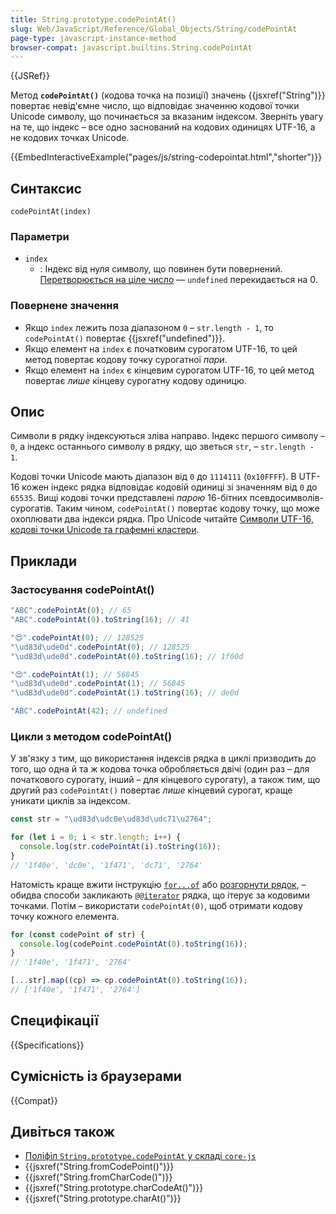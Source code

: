 ```yaml
---
title: String.prototype.codePointAt()
slug: Web/JavaScript/Reference/Global_Objects/String/codePointAt
page-type: javascript-instance-method
browser-compat: javascript.builtins.String.codePointAt
---
```


{{JSRef}}

Метод **`codePointAt()`** (кодова точка на позиції) значень {{jsxref("String")}} повертає невід'ємне число, що відповідає значенню кодової точки Unicode символу, що починається за вказаним індексом. Зверніть увагу на те, що індекс – все одно заснований на кодових одиницях UTF-16, а не кодових точках Unicode.

{{EmbedInteractiveExample("pages/js/string-codepointat.html","shorter")}}

## Синтаксис

```js-nolint
codePointAt(index)
```

### Параметри

- `index`
  - : Індекс від нуля символу, що повинен бути повернений. [Перетворюється на ціле число](/uk/docs/Web/JavaScript/Reference/Global_Objects/Number#peretvorennia-na-tsile) — `undefined` перекидається на 0.

### Повернене значення

- Якщо `index` лежить поза діапазоном `0` – `str.length - 1`, то `codePointAt()` повертає {{jsxref("undefined")}}.
- Якщо елемент на `index` є початковим сурогатом UTF-16, то цей метод повертає кодову точку сурогатної _пари_.
- Якщо елемент на `index` є кінцевим сурогатом UTF-16, то цей метод повертає _лише_ кінцеву сурогатну кодову одиницю.

## Опис

Символи в рядку індексуються зліва направо. Індекс першого символу – `0`, а індекс останнього символу в рядку, що зветься `str`, – `str.length - 1`.

Кодові точки Unicode мають діапазон від `0` до `1114111` (`0x10FFFF`). В UTF-16 кожен індекс рядка відповідає кодовій одиниці зі значенням від `0` до `65535`. Вищі кодові точки представлені _парою_ 16-бітних псевдосимволів-сурогатів. Таким чином, `codePointAt()` повертає кодову точку, що може охоплювати два індекси рядка. Про Unicode читайте [Символи UTF-16, кодові точки Unicode та графемні кластери](/uk/docs/Web/JavaScript/Reference/Global_Objects/String#symvoly-utf-16-kodovi-tochky-unicode-ta-hrafemni-klastery).

## Приклади

### Застосування codePointAt()

```js
"ABC".codePointAt(0); // 65
"ABC".codePointAt(0).toString(16); // 41

"😍".codePointAt(0); // 128525
"\ud83d\ude0d".codePointAt(0); // 128525
"\ud83d\ude0d".codePointAt(0).toString(16); // 1f60d

"😍".codePointAt(1); // 56845
"\ud83d\ude0d".codePointAt(1); // 56845
"\ud83d\ude0d".codePointAt(1).toString(16); // de0d

"ABC".codePointAt(42); // undefined
```

### Цикли з методом codePointAt()

У зв'язку з тим, що використання індексів рядка в циклі призводить до того, що одна й та ж кодова точка обробляється двічі (один раз – для початкового сурогату, інший – для кінцевого сурогату), а також тим, що другий раз `codePointAt()` повертає _лише_ кінцевий сурогат, краще уникати циклів за індексом.

```js example-bad
const str = "\ud83d\udc0e\ud83d\udc71\u2764";

for (let i = 0; i < str.length; i++) {
  console.log(str.codePointAt(i).toString(16));
}
// '1f40e', 'dc0e', '1f471', 'dc71', '2764'
```

Натомість краще вжити інструкцію [`for...of`](/uk/docs/Web/JavaScript/Guide/Loops_and_iteration#instruktsiia-forof) або [розгорнути рядок](/uk/docs/Web/JavaScript/Reference/Operators/Spread_syntax), – обидва способи закликають [`@@iterator`](/uk/docs/Web/JavaScript/Reference/Global_Objects/String/@@iterator) рядка, що ітерує за кодовими точками. Потім – використати `codePointAt(0)`, щоб отримати кодову точку кожного елемента.

```js
for (const codePoint of str) {
  console.log(codePoint.codePointAt(0).toString(16));
}
// '1f40e', '1f471', '2764'

[...str].map((cp) => cp.codePointAt(0).toString(16));
// ['1f40e', '1f471', '2764']
```

## Специфікації

{{Specifications}}

## Сумісність із браузерами

{{Compat}}

## Дивіться також

- [Поліфіл `String.prototype.codePointAt` у складі `core-js`](https://github.com/zloirock/core-js#ecmascript-string-and-regexp)
- {{jsxref("String.fromCodePoint()")}}
- {{jsxref("String.fromCharCode()")}}
- {{jsxref("String.prototype.charCodeAt()")}}
- {{jsxref("String.prototype.charAt()")}}
